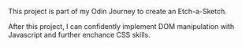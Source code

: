 This project is part of my Odin Journey to create an Etch-a-Sketch.

After this project, I can confidently implement DOM manipulation with Javascript and further enchance CSS skills.
